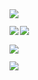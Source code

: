 <img src="https://i.ibb.co/vD010Gt/Neues-Projekt-6.png">
  
![](https://github-readme-stats.vercel.app/api?username=TiranexDev&show_icons=true&theme=tokyonight) <img src="https://discord.c99.nl/widget/theme-4/596244739125411840.png">

[![](https://github-readme-stats.vercel.app/api/wakatime?username=Tira&theme=tokyonight)](https://wakatime.com/@Tira)

[![](https://github-readme-stats.vercel.app/api/top-langs/?username=TiranexDev&theme=tokyonight)](https://github.com/TiranexDev)
